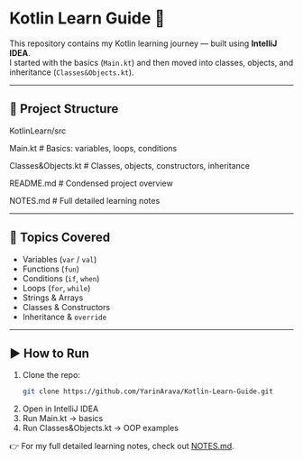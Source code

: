# Kotlin Learn Guide 🚀

This repository contains my Kotlin learning journey — built using **IntelliJ IDEA**.  
I started with the basics (`Main.kt`) and then moved into classes, objects, and inheritance (`Classes&Objects.kt`).

---

## 📂 Project Structure
KotlinLearn/src

Main.kt # Basics: variables, loops, conditions

Classes&Objects.kt # Classes, objects, constructors, inheritance

README.md # Condensed project overview

NOTES.md # Full detailed learning notes

---

## 🧩 Topics Covered
- Variables (`var` / `val`)
- Functions (`fun`)
- Conditions (`if`, `when`)
- Loops (`for`, `while`)
- Strings & Arrays
- Classes & Constructors
- Inheritance & `override`

---

## ▶️ How to Run
1. Clone the repo:
   ```bash
   git clone https://github.com/YarinArava/Kotlin-Learn-Guide.git
2. Open in IntelliJ IDEA
3. Run Main.kt → basics
4. Run Classes&Objects.kt → OOP examples

👉 For my full detailed learning notes, check out [NOTES.md](NOTES.md).
